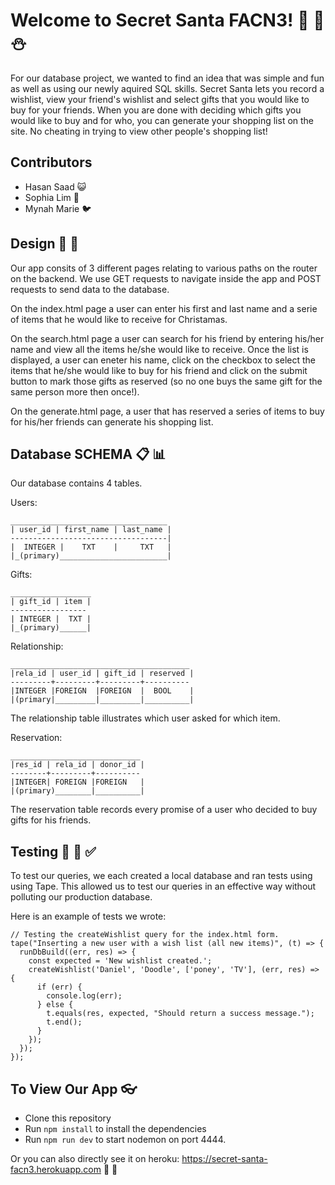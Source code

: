# Welcome to Secret Santa FACN3! :santa: :christmas_tree: :snowman:

For our database project, we wanted to find an idea that was simple and fun as well as using our newly aquired SQL skills.
Secret Santa lets you record a wishlist, view your friend's wishlist and select gifts that you would like to buy for your friends. When you are done with deciding which gifts you would like to buy and for who, you can generate your shopping list on the site. No cheating in trying to view other people's shopping list!

## Contributors

* Hasan Saad   :smiley_cat:
* Sophia Lim   :ghost:
* Mynah Marie  :bird:

## Design  :triangular_ruler: :open_file_folder:

Our app consits of 3 different pages relating to various paths on the router on the backend. We use GET requests to navigate inside the app and POST requests to send data to the database. 

On the index.html page a user can enter his first and last name and a serie of items that he would like to receive for Christamas.

On the search.html page a user can search for his friend by entering his/her name and view all the items he/she would like to receive. Once the list is displayed, a user can eneter his name, click on the checkbox to select the items that he/she would like to buy for his friend and click on the submit button to mark those gifts as reserved (so no one buys the same gift for the same person more then once!).

On the generate.html page, a user that has reserved a series of items to buy for his/her friends can generate his shopping list.

## Database SCHEMA :clipboard: :bar_chart:

Our database contains 4 tables.

Users:
```
___________________________________
| user_id | first_name | last_name |
-----------------------------------|
|  INTEGER |    TXT    |     TXT   |
|_(primary)________________________|
```
Gifts:
```
__________________
| gift_id | item |
-----------------
| INTEGER |  TXT |
|_(primary)______|
```
Relationship:
```
________________________________________
|rela_id | user_id | gift_id | reserved |
---------+---------+---------+----------
|INTEGER |FOREIGN  |FOREIGN  |  BOOL    |
|(primary|_________|_________|__________|
```
The relationship table illustrates which user asked for which item.

Reservation:
```
_____________________________
|res_id | rela_id | donor_id |
--------+---------+----------
|INTEGER| FOREIGN |FOREIGN   |
|(primary)________|__________|
```
The reservation table records every promise of a user who decided to buy gifts for his friends.

## Testing :hospital: :construction: :white_check_mark:

To test our queries, we each created a local database and ran tests using using Tape. This allowed us to test our queries in an effective way without polluting our production database.

Here is an example of tests we wrote:

```
// Testing the createWishlist query for the index.html form.
tape("Inserting a new user with a wish list (all new items)", (t) => {
  runDbBuild((err, res) => {
    const expected = 'New wishlist created.';
    createWishlist('Daniel', 'Doodle', ['poney', 'TV'], (err, res) => {
      if (err) {
        console.log(err);
      } else {
        t.equals(res, expected, "Should return a success message.");
        t.end();
      }
    });
  });
});
```

## To View Our App  :eyeglasses: 

* Clone this repository
* Run ```npm install``` to install the dependencies
* Run ```npm run dev``` to start nodemon on port 4444.

Or you can also directly see it on heroku: https://secret-santa-facn3.herokuapp.com   :tada: :bell:



